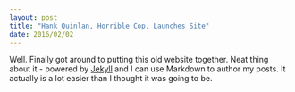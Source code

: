 ```yaml
---
layout: post
title: "Hank Quinlan, Horrible Cop, Launches Site"
date: 2016/02/02
---
```


Well. Finally got around to putting this old website together. Neat thing about it - powered by [Jekyll](http://jekyllrb.com) and I can use Markdown to author my posts. It actually is a lot easier than I thought it was going to be.
